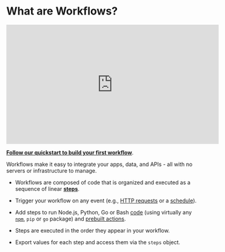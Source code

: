 # What are Workflows?

<iframe width="560" height="315" src="https://www.youtube.com/embed/wnDijEtYaT0" title="YouTube video player" frameborder="0" allow="accelerometer; autoplay; clipboard-write; encrypted-media; gyroscope; picture-in-picture" allowfullscreen></iframe>

[**Follow our quickstart to build your first workflow**](/quickstart/).

Workflows make it easy to integrate your apps, data, and APIs - all with no servers or infrastructure to manage.

- Workflows are composed of code that is organized and executed as a sequence of linear [**steps**](/workflows/steps/).

- Trigger your workflow on any event (e.g., [HTTP requests](/workflows/steps/triggers/#http) or a [schedule](/workflows/steps/triggers/#schedule)).

- Add steps to run Node.js, Python, Go or Bash [code](/code/) (using virtually any [`npm`](/code/nodejs/#using-npm-packages), `pip` or `go` package) and [prebuilt actions](/components#actions).

- Steps are executed in the order they appear in your workflow.

- Export values for each step and access them via the `steps` object.
